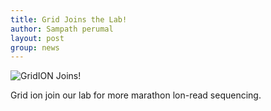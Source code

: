 ```yaml
---
title: Grid Joins the Lab!
author: Sampath perumal
layout: post
group: news
---
```

 <img src="/static/img/news/2019-03-03-GridION.jpg" alt="GridION Joins!" class="img-responsive">

Grid ion join our lab for more marathon lon-read sequencing.
